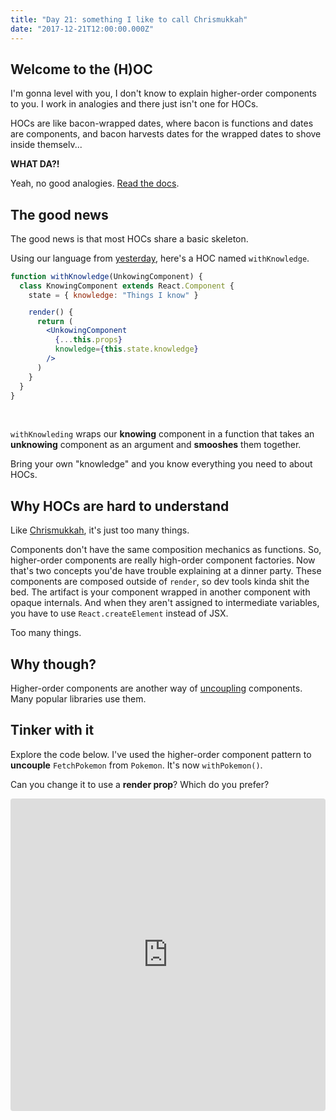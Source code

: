 ```yaml
---
title: "Day 21: something I like to call Chrismukkah"
date: "2017-12-21T12:00:00.000Z"
---
```


<div class="measure">

## Welcome to the (H)OC

I'm gonna level with you, I don't know to explain higher-order components to you.
I work in analogies and there just isn't one for HOCs.

HOCs are like bacon-wrapped dates, where bacon is functions and dates are components, and bacon harvests dates for the wrapped dates to shove inside themselv...

**WHAT DA?!**

Yeah, no good analogies. [Read the docs](https://reactjs.org/docs/higher-order-components.html).

## The good news

The good news is that most HOCs share a basic skeleton.

Using our language from [yesterday](/2017/20),
here's a HOC named `withKnowledge`.

<style>
  .short-code code { line-height: 1em }
</style>

<div class="short-code">

```jsx
function withKnowledge(UnkowingComponent) {
  class KnowingComponent extends React.Component {
    state = { knowledge: "Things I know" }

    render() {
      return (
        <UnkowingComponent
          {...this.props}
          knowledge={this.state.knowledge}
        />
      )
    }
  }
}
```
<br />

`withKnowleding` wraps our **knowing** component in a function that takes an **unknowing** component as an argument and **smooshes** them together.

Bring your own "knowledge" and you know everything you need to about HOCs.

## Why HOCs are hard to understand

Like [Chrismukkah](https://www.youtube.com/watch?v=T9C-H_UvbUg), it's just too many things.

Components don't have the same composition mechanics as functions.
So, higher-order components are really high-order component factories.
Now that's two concepts you'de have trouble explaining at a dinner party.
These components are composed outside of `render`, so dev tools kinda shit the bed.
The artifact is your component wrapped in another component with opaque internals.
And when they aren't assigned to intermediate variables, you have to use `React.createElement` instead of JSX.

Too many things.

## Why though?

Higher-order components are another way of [uncoupling](/2017/18) components.
Many popular libraries use them.
</div>

## Tinker with it

Explore the code below.
I've used the higher-order component pattern to **uncouple** `FetchPokemon` from `Pokemon`.
It's now `withPokemon()`.

Can you change it to use a **render prop**?
Which do you prefer?

</div>

<iframe src="https://codesandbox.io/embed/1q7mqxlqj3" style="width:100%; height:500px; border:0; border-radius: 4px; overflow:hidden;" sandbox="allow-modals allow-forms allow-popups allow-scripts allow-same-origin"></iframe>